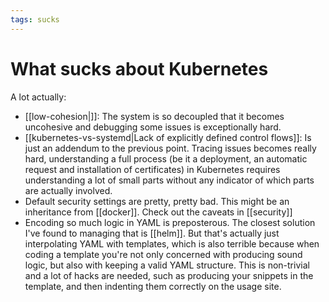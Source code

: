```yaml
---
tags: sucks
---
```


# What sucks about Kubernetes
A lot actually:

* [[low-cohesion|]]: The system is so decoupled that it becomes uncohesive and debugging some issues is exceptionally hard.
* [[kubernetes-vs-systemd|Lack of explicitly defined control flows]]: Is just an addendum to the previous point. Tracing issues becomes really hard, understanding a full process (be it a deployment, an automatic request and installation of certificates) in Kubernetes requires understanding a lot of small parts without any indicator of which parts are actually involved.
* Default security settings are pretty, pretty bad. This might be an inheritance from [[docker]]. Check out the caveats in [[security]]
* Encoding so much logic in YAML is preposterous. The closest solution I've found to managing that is [[helm]]. But that's actually just interpolating YAML with templates, which is also terrible because when coding a template you're not only concerned with producing sound logic, but also with keeping a valid YAML structure. This is non-trivial and a lot of hacks are needed, such as producing your snippets in the template, and then indenting them correctly on the usage site.
